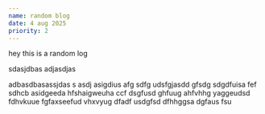 ```yaml
---
name: random blog
date: 4 aug 2025
priority: 2
---
```


hey this is a random log

sdasjdbas
adjasdjas

adbasdbasassjdas s asdj asigdius afg sdfg udsfgjasdd gfsdg sdgdfuisa fef sdhcb asidgeeda hfshaigweuha ccf dsgfusd ghfuug ahfvhhg yaggeudsd fdhvkuue fgfaxseefud vhxvyug dfadf usdgfsd dfhhggsa dgfaus fsu
